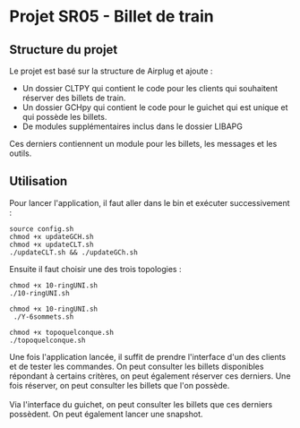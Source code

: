 # Projet SR05 - Billet de train
## Structure du projet
Le projet est basé sur la structure de Airplug et ajoute :
* Un dossier CLTPY qui contient le code pour les clients qui souhaitent réserver des billets de train.<br>
* Un dossier GCHpy qui contient le code pour le guichet qui est unique et qui possède les billets.<br>
* De modules supplémentaires inclus dans le dossier LIBAPG

Ces derniers contiennent un module pour les billets, les messages et les outils.
## Utilisation
Pour lancer l'application, il faut aller dans le bin et exécuter successivement :
```
source config.sh
chmod +x updateGCH.sh
chmod +x updateCLT.sh
./updateCLT.sh && ./updateGCh.sh
```
Ensuite il faut choisir une des trois topologies :
```
chmod +x 10-ringUNI.sh
./10-ringUNI.sh
```
```
chmod +x 10-ringUNI.sh
 ./Y-6sommets.sh
```
```
chmod +x topoquelconque.sh
./topoquelconque.sh
```
Une fois l'application lancée, il suffit de prendre l'interface d'un des clients et de tester les commandes. On peut consulter les billets disponibles répondant à certains critères, on peut également réserver ces derniers. Une fois réserver, on peut consulter les billets que l'on possède.<br><br>
Via l'interface du guichet, on peut consulter les billets que ces derniers possèdent. On peut également lancer une snapshot.
